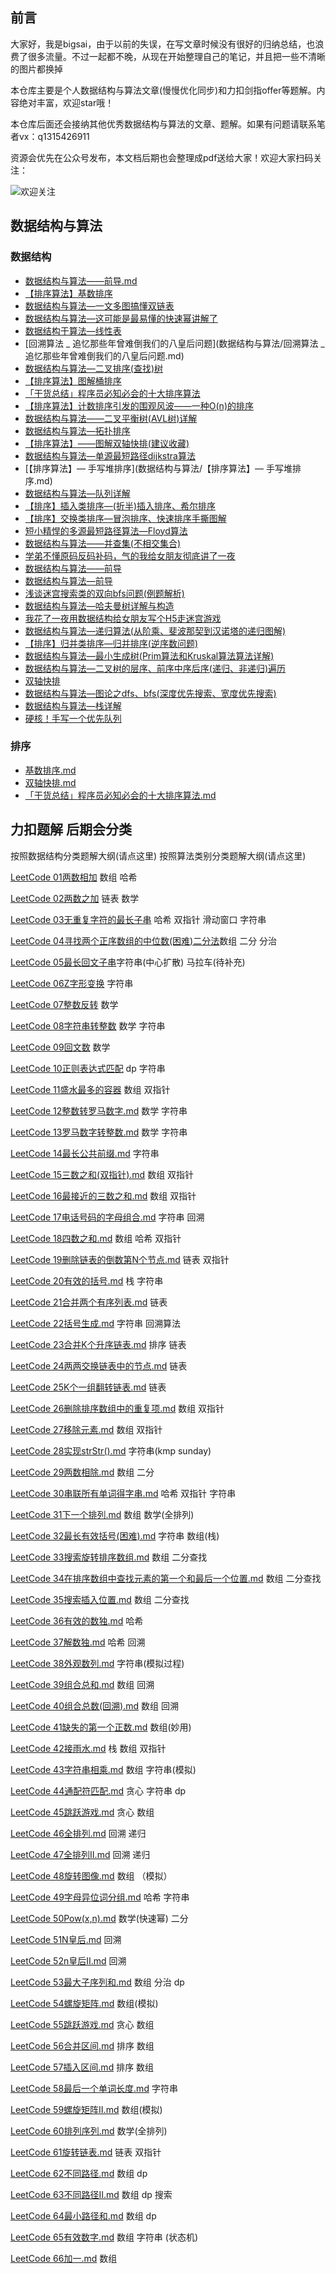 

## 前言
大家好，我是bigsai，由于以前的失误，在写文章时候没有很好的归纳总结，也浪费了很多流量。不过一起都不晚，从现在开始整理自己的笔记，并且把一些不清晰的图片都换掉

本仓库主要是个人数据结构与算法文章(慢慢优化同步)和力扣剑指offer等题解。内容绝对丰富，欢迎star哦！

本仓库后面还会接纳其他优秀数据结构与算法的文章、题解。如果有问题请联系笔者vx：q1315426911 

资源会优先在公众号发布，本文档后期也会整理成pdf送给大家！欢迎大家扫码关注：


![欢迎关注](https://bigsai.oss-cn-shanghai.aliyuncs.com/img/image-20201122214904687.png)


## 数据结构与算法

### 数据结构
- [数据结构与算法——前导.md](数据结构与算法/数据结构与算法——前导.md)
- [【排序算法】基数排序](数据结构与算法/【排序算法】基数排序.md)
- [数据结构与算法—一文多图搞懂双链表](数据结构与算法/数据结构与算法—一文多图搞懂双链表.md)
- [数据结构与算法—这可能是最易懂的快速幂讲解了](数据结构与算法/数据结构与算法—这可能是最易懂的快速幂讲解了.md)
- [数据结构于算法—线性表](数据结构与算法/数据结构于算法—线性表.md)
- [回溯算法 _ 追忆那些年曾难倒我们的八皇后问题](数据结构与算法/回溯算法 _ 追忆那些年曾难倒我们的八皇后问题.md)
- [数据结构与算法—二叉排序(查找)树](数据结构与算法/数据结构与算法—二叉排序(查找)树.md)
- [【排序算法】图解桶排序](数据结构与算法/【排序算法】图解桶排序.md)
- [「干货总结」程序员必知必会的十大排序算法](数据结构与算法/「干货总结」程序员必知必会的十大排序算法.md)
- [【排序算法】计数排序引发的围观风波——一种O(n)的排序](数据结构与算法/【排序算法】计数排序引发的围观风波——一种O(n)的排序.md)
- [数据结构与算法——二叉平衡树(AVL树)详解](数据结构与算法/数据结构与算法——二叉平衡树(AVL树)详解.md)
- [数据结构与算法—拓扑排序](数据结构与算法/数据结构与算法—拓扑排序.md)
- [【排序算法】——图解双轴快排(建议收藏)](数据结构与算法/【排序算法】——图解双轴快排(建议收藏).md)
- [数据结构与算法—单源最短路径dijkstra算法](数据结构与算法/数据结构与算法—单源最短路径dijkstra算法.md)
- [【排序算法】— 手写堆排序](数据结构与算法/【排序算法】— 手写堆排序.md)
- [数据结构与算法—队列详解](数据结构与算法/数据结构与算法—队列详解.md)
- [【排序】插入类排序—(折半)插入排序、希尔排序](数据结构与算法/【排序】插入类排序—(折半)插入排序、希尔排序.md)
- [【排序】交换类排序—冒泡排序、快速排序手撕图解](数据结构与算法/【排序】交换类排序—冒泡排序、快速排序手撕图解.md)
- [短小精悍的多源最短路径算法—Floyd算法](数据结构与算法/短小精悍的多源最短路径算法—Floyd算法.md)
- [数据结构与算法——并查集(不相交集合)](数据结构与算法/数据结构与算法——并查集(不相交集合).md)
- [学弟不懂原码反码补码，气的我给女朋友彻底讲了一夜](数据结构与算法/学弟不懂原码反码补码，气的我给女朋友彻底讲了一夜.md)
- [数据结构与算法——前导](数据结构与算法/数据结构与算法——前导.md)
- [数据结构与算法—前导](数据结构与算法/数据结构与算法—前导.md)
- [浅谈迷宫搜索类的双向bfs问题(例题解析)](数据结构与算法/浅谈迷宫搜索类的双向bfs问题(例题解析).md)
- [数据结构与算法—哈夫曼树详解与构造](数据结构与算法/数据结构与算法—哈夫曼树详解与构造.md)
- [我花了一夜用数据结构给女朋友写个H5走迷宫游戏](数据结构与算法/我花了一夜用数据结构给女朋友写个H5走迷宫游戏.md)
- [数据结构与算法—递归算法(从阶乘、斐波那契到汉诺塔的递归图解)](数据结构与算法/数据结构与算法—递归算法(从阶乘、斐波那契到汉诺塔的递归图解).md)
- [【排序】归并类排序—归并排序(逆序数问题)](数据结构与算法/【排序】归并类排序—归并排序(逆序数问题).md)
- [数据结构与算法—最小生成树(Prim算法和Kruskal算法算法详解)](数据结构与算法/数据结构与算法—最小生成树(Prim算法和Kruskal算法算法详解).md)
- [数据结构与算法—二叉树的层序、前序中序后序(递归、非递归)遍历](数据结构与算法/数据结构与算法—二叉树的层序、前序中序后序(递归、非递归)遍历.md)
- [双轴快排](数据结构与算法/双轴快排.md)
- [数据结构与算法—图论之dfs、bfs(深度优先搜索、宽度优先搜索)](数据结构与算法/数据结构与算法—图论之dfs、bfs(深度优先搜索、宽度优先搜索).md)
- [数据结构与算法—栈详解](数据结构与算法/数据结构与算法—栈详解.md)
- [硬核！手写一个优先队列](数据结构与算法/硬核！手写一个优先队列.md)

### 排序
- [基数排序.md](基数排序.md)
- [双轴快排.md](双轴快排.md)
- [「干货总结」程序员必知必会的十大排序算法.md](「干货总结」程序员必知必会的十大排序算法.md)



## 力扣题解 后期会分类

  按照数据结构分类题解大纲(请点这里)
  按照算法类别分类题解大纲(请点这里)



 [LeetCode 01两数相加](leetcode/problems/LeetCode%2001两数之和.md) 数组 哈希

 [LeetCode 02两数之加](leetcode/problems/LeetCode%2002两数之加.md) 链表 数学

 [LeetCode 03无重复字符的最长子串](leetcode/problems/LeetCode%2003无重复字符的最长子串(滑动窗口).md) 哈希  双指针 滑动窗口 字符串

 [LeetCode 04寻找两个正序数组的中位数(困难)二分法](leetcode/problems/LeetCode%2004寻找两个正序数组的中位数(困难)二分法.md)数组 二分 分治

 [LeetCode 05最长回文子串](leetcode/problems/LeetCode%2005最长回文子串.md)字符串(中心扩散) 马拉车(待补充) 

 [LeetCode 06Z字形变换](leetcode/problems/LeetCode%2006Z字形变换.md) 字符串

 [LeetCode 07整数反转](leetcode/problems/LeetCode%2007整数反转.md) 数学

 [LeetCode 08字符串转整数](leetcode/problems/LeetCode%2007整数反转.md) 数学 字符串

 [LeetCode 09回文数](leetcode/problems/LeetCode%2009回文数.md) 数学

 [LeetCode 10正则表达式匹配](leetcode/problems/LeetCode%2010正则表达式匹配(动态规划).md) dp 字符串

 [LeetCode 11盛水最多的容器](leetcode/problems/LeetCode%2011盛水最多的容器.md) 数组 双指针

 [LeetCode 12整数转罗马数字.md](leetcode/problems/LeetCode%2012整数转罗马数字.md) 数学 字符串

 [LeetCode 13罗马数字转整数.md](leetcode/problems/LeetCode%2013罗马数字转整数.md) 数学 字符串

 [LeetCode 14最长公共前缀.md](leetcode/problems/LeetCode%2014最长公共前缀.md) 字符串

 [LeetCode 15三数之和(双指针).md](leetcode/problems/LeetCode%2015三数之和(双指针).md) 数组 双指针

 [LeetCode 16最接近的三数之和.md](leetcode/problems/LeetCode%2016最接近的三数之和.md) 数组 双指针

 [LeetCode 17电话号码的字母组合.md](leetcode/problems/LeetCode%2017电话号码的字母组合.md) 字符串 回溯   

 [LeetCode 18四数之和.md](leetcode/problems/LeetCode%2018四数之和.md) 数组 哈希 双指针

 [LeetCode 19删除链表的倒数第N个节点.md](leetcode/problems/LeetCode%2019删除链表的倒数第N个节点.md) 链表 双指针

 [LeetCode 20有效的括号.md](leetcode/problems/LeetCode%2020有效的括号.md) 栈 字符串

 [LeetCode 21合并两个有序列表.md](leetcode/problems/LeetCode%2021合并两个有序列表.md) 链表

 [LeetCode 22括号生成.md](leetcode/problems/LeetCode%2022括号生成.md) 字符串 回溯算法

 [LeetCode 23合并K个升序链表.md](leetcode/problems/LeetCode%2023合并K个升序链表.md) 排序 链表

 [LeetCode 24两两交换链表中的节点.md](leetcode/problems/LeetCode%2024两两交换链表中的节点.md) 链表

 [LeetCode 25K个一组翻转链表.md](leetcode/problems/LeetCode%2025K个一组翻转链表.md) 链表

 [LeetCode 26删除排序数组中的重复项.md](leetcode/problems/LeetCode%2026删除排序数组中的重复项.md) 数组 双指针

 [LeetCode 27移除元素.md](leetcode/problems/LeetCode%2027移除元素.md) 数组 双指针

 [LeetCode 28实现strStr().md](leetcode/problems/LeetCode%2028实现strStr().md) 字符串(kmp sunday)

 [LeetCode 29两数相除.md](leetcode/problems/LeetCode%2029两数相除.md) 数组 二分

 [LeetCode 30串联所有单词得字串.md](leetcode/problems/LeetCode%2030串联所有单词得字串.md) 哈希 双指针 字符串

 [LeetCode 31下一个排列.md](leetcode/problems/LeetCode%2031下一个排列.md) 数组 数学(全排列)

 [LeetCode 32最长有效括号(困难).md](leetcode/problems/LeetCode%2032最长有效括号(困难).md) 字符串 数组(栈)

 [LeetCode 33搜索旋转排序数组.md](leetcode/problems/LeetCode%2033搜索旋转排序数组.md) 数组 二分查找

 [LeetCode 34在排序数组中查找元素的第一个和最后一个位置.md](leetcode/problems/LeetCode%2034在排序数组中查找元素的第一个和最后一个位置.md) 数组 二分查找

 [LeetCode 35搜索插入位置.md](leetcode/problems/LeetCode%2035搜索插入位置.md) 数组 二分查找

 [LeetCode 36有效的数独.md](leetcode/problems/LeetCode%2036有效的数独.md) 哈希

 [LeetCode 37解数独.md](leetcode/problems/LeetCode%2037解数独.md) 哈希 回溯

 [LeetCode 38外观数列.md](leetcode/problems/LeetCode%2038外观数列.md) 字符串(模拟过程)

 [LeetCode 39组合总和.md](leetcode/problems/LeetCode%2039组合总和.md) 数组 回溯

 [LeetCode 40组合总数(回溯).md](leetcode/problems/LeetCode%2040组合总数(回溯).md) 数组 回溯

 [LeetCode 41缺失的第一个正数.md](leetcode/problems/LeetCode%2041缺失的第一个正数.md) 数组(妙用)

 [LeetCode 42接雨水.md](leetcode/problems/LeetCode%2042接雨水.md) 栈 数组 双指针

 [LeetCode 43字符串相乘.md](leetcode/problems/LeetCode%2043字符串相乘.md) 数组 字符串(模拟)

 [LeetCode 44通配符匹配.md](leetcode/problems/LeetCode%2044通配符匹配.md) 贪心 字符串 dp

 [LeetCode 45跳跃游戏.md](leetcode/problems/LeetCode%2045跳跃游戏.md) 贪心 数组

 [LeetCode 46全排列.md](leetcode/problems/LeetCode%2046全排列.md) 回溯 递归

 [LeetCode 47全排列Ⅱ.md](leetcode/problems/LeetCode%2047全排列Ⅱ.md) 回溯 递归

 [LeetCode 48旋转图像.md](leetcode/problems/LeetCode%2048旋转图像.md) 数组 （模拟）

 [LeetCode 49字母异位词分组.md](leetcode/problems/LeetCode%2049字母异位词分组.md) 哈希 字符串

 [LeetCode 50Pow(x,n).md](leetcode/problems/LeetCode%2050Pow(x,n).md) 数学(快速幂) 二分 

 [LeetCode 51N皇后.md](leetcode/problems/LeetCode%2051N皇后.md) 回溯

 [LeetCode 52n皇后Ⅱ.md](leetcode/problems/LeetCode%2052n皇后Ⅱ.md) 回溯

 [LeetCode 53最大子序列和.md](leetcode/problems/LeetCode%2053最大子序列和.md) 数组 分治 dp

 [LeetCode 54螺旋矩阵.md](leetcode/problems/LeetCode%2054螺旋矩阵.md) 数组(模拟)

 [LeetCode 55跳跃游戏.md](leetcode/problems/LeetCode%2055跳跃游戏.md) 贪心 数组

 [LeetCode 56合并区间.md](leetcode/problems/LeetCode%2056合并区间.md) 排序 数组

 [LeetCode 57插入区间.md](leetcode/problems/LeetCode%2057插入区间.md) 排序 数组

 [LeetCode 58最后一个单词长度.md](leetcode/problems/LeetCode%2058最后一个单词长度.md) 字符串

 [LeetCode 59螺旋矩阵Ⅱ.md](leetcode/problems/LeetCode%2059螺旋矩阵Ⅱ.md) 数组(模拟)

 [LeetCode 60排列序列.md](leetcode/problems/LeetCode%2060排列序列.md) 数学(全排列)

 [LeetCode 61旋转链表.md](leetcode/problems/LeetCode%2061旋转链表.md) 链表 双指针

 [LeetCode 62不同路径.md](leetcode/problems/LeetCode%2062不同路径.md) 数组 dp

 [LeetCode 63不同路径Ⅱ.md](leetcode/problems/LeetCode%2063不同路径Ⅱ.md) 数组 dp 搜索

 [LeetCode 64最小路径和.md](leetcode/problems/LeetCode%2064最小路径和.md) 数组 dp

 [LeetCode 65有效数字.md](leetcode/problems/LeetCode%2065有效数字.md) 数组 字符串 (状态机)

 [LeetCode 66加一.md](leetcode/problems/LeetCode%2066加一.md) 数组

 

 